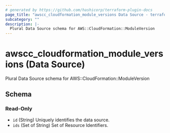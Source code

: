 ```yaml
---
# generated by https://github.com/hashicorp/terraform-plugin-docs
page_title: "awscc_cloudformation_module_versions Data Source - terraform-provider-awscc"
subcategory: ""
description: |-
  Plural Data Source schema for AWS::CloudFormation::ModuleVersion
---
```


# awscc_cloudformation_module_versions (Data Source)

Plural Data Source schema for AWS::CloudFormation::ModuleVersion



<!-- schema generated by tfplugindocs -->
## Schema

### Read-Only

- `id` (String) Uniquely identifies the data source.
- `ids` (Set of String) Set of Resource Identifiers.


